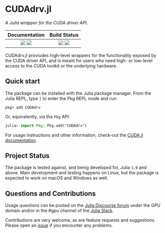 # CUDAdrv.jl

*A Julia wrapper for the CUDA driver API.*

| **Documentation**                                                       | **Build Status**                                              |
|:-----------------------------------------------------------------------:|:-------------------------------------------------------------:|
| [![][docs-usage-img]][docs-usage-url] [![][docs-api-img]][docs-api-url] | [![][gitlab-img]][gitlab-url] [![][codecov-img]][codecov-url] |

[gitlab-img]: https://gitlab.com/JuliaGPU/CUDAdrv.jl/badges/master/pipeline.svg
[gitlab-url]: https://gitlab.com/JuliaGPU/CUDAdrv.jl/commits/master

[codecov-img]: https://codecov.io/gh/JuliaGPU/CUDAdrv.jl/branch/master/graph/badge.svg
[codecov-url]: https://codecov.io/gh/JuliaGPU/CUDAdrv.jl

[docs-usage-img]: https://img.shields.io/badge/docs-usage-blue.svg
[docs-usage-url]: https://juliagpu.gitlab.io/CUDA.jl/

[docs-api-img]: https://img.shields.io/badge/docs-api-blue.svg
[docs-api-url]: https://juliagpu.gitlab.io/CUDAdrv.jl/

CUDAdrv.jl proviudes high-level wrappers for the functionality exposed by the CUDA driver
API, and is meant for users who need high- or low-level access to the CUDA toolkit or the
underlying hardware.


## Quick start

The package can be installed with the Julia package manager.
From the Julia REPL, type `]` to enter the Pkg REPL mode and run:

```
pkg> add CUDAdrv
```

Or, equivalently, via the `Pkg` API:

```julia
julia> import Pkg; Pkg.add("CUDAdrv")
```

For usage instructions and other information, check-out the [CUDA.jl
documentation](https://juliagpu.gitlab.io/CUDA.jl/).


## Project Status

The package is tested against, and being developed for, Julia `1.0` and above. Main
development and testing happens on Linux, but the package is expected to work on macOS and
Windows as well.


## Questions and Contributions

Usage questions can be posted on the [Julia Discourse
forum](https://discourse.julialang.org/c/domain/gpu) under the GPU domain and/or in the #gpu
channel of the [Julia Slack](https://julialang.org/community/).

Contributions are very welcome, as are feature requests and suggestions. Please open an
[issue](https://github.com/JuliaGPU/CUDAdrv.jl/issues) if you encounter any problems.

